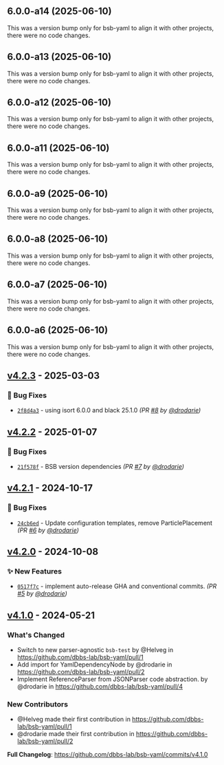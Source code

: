 ## 6.0.0-a14 (2025-06-10)

This was a version bump only for bsb-yaml to align it with other projects, there were no code changes.

## 6.0.0-a13 (2025-06-10)

This was a version bump only for bsb-yaml to align it with other projects, there were no code changes.

## 6.0.0-a12 (2025-06-10)

This was a version bump only for bsb-yaml to align it with other projects, there were no code changes.

## 6.0.0-a11 (2025-06-10)

This was a version bump only for bsb-yaml to align it with other projects, there were no code changes.

## 6.0.0-a9 (2025-06-10)

This was a version bump only for bsb-yaml to align it with other projects, there were no code changes.

## 6.0.0-a8 (2025-06-10)

This was a version bump only for bsb-yaml to align it with other projects, there were no code changes.

## 6.0.0-a7 (2025-06-10)

This was a version bump only for bsb-yaml to align it with other projects, there were no code changes.

## 6.0.0-a6 (2025-06-10)

This was a version bump only for bsb-yaml to align it with other projects, there were no code changes.

## [v4.2.3] - 2025-03-03
### :bug: Bug Fixes
- [`2f8d4a3`](https://github.com/dbbs-lab/bsb-yaml/commit/2f8d4a33e8f2081f4ac920f05dd8c948fe2f2092) - using isort 6.0.0 and black 25.1.0 *(PR [#8](https://github.com/dbbs-lab/bsb-yaml/pull/8) by [@drodarie](https://github.com/drodarie))*


## [v4.2.2] - 2025-01-07
### :bug: Bug Fixes
- [`21f578f`](https://github.com/dbbs-lab/bsb-yaml/commit/21f578f2c4e5d20b80d225ab29fbd986fb24cf62) - BSB version dependencies *(PR [#7](https://github.com/dbbs-lab/bsb-yaml/pull/7) by [@drodarie](https://github.com/drodarie))*


## [v4.2.1] - 2024-10-17
### :bug: Bug Fixes
- [`24cb6ed`](https://github.com/dbbs-lab/bsb-yaml/commit/24cb6edfbb782227daba05cc6f51723d75d83eb0) - Update configuration templates, remove ParticlePlacement *(PR [#6](https://github.com/dbbs-lab/bsb-yaml/pull/6) by [@drodarie](https://github.com/drodarie))*


## [v4.2.0] - 2024-10-08
### :sparkles: New Features
- [`0517f7c`](https://github.com/dbbs-lab/bsb-yaml/commit/0517f7c9115f35f7a856be23db93ddafef6e09e7) - implement auto-release GHA and conventional commits. *(PR [#5](https://github.com/dbbs-lab/bsb-yaml/pull/5) by [@drodarie](https://github.com/drodarie))*


## [v4.1.0] - 2024-05-21
### What's Changed
* Switch to new parser-agnostic `bsb-test` by @Helveg in https://github.com/dbbs-lab/bsb-yaml/pull/1
* Add import for YamlDependencyNode by @drodarie in https://github.com/dbbs-lab/bsb-yaml/pull/2
* Implement ReferenceParser from JSONParser code abstraction. by @drodarie in https://github.com/dbbs-lab/bsb-yaml/pull/4

### New Contributors
* @Helveg made their first contribution in https://github.com/dbbs-lab/bsb-yaml/pull/1
* @drodarie made their first contribution in https://github.com/dbbs-lab/bsb-yaml/pull/2

**Full Changelog**: https://github.com/dbbs-lab/bsb-yaml/commits/v4.1.0

[v4.1.0]: https://github.com/dbbs-lab/bsb-yaml/compare/v4.0.0...v4.1.0
[v4.2.0]: https://github.com/dbbs-lab/bsb-yaml/compare/v4.1.0...v4.2.0
[v4.2.1]: https://github.com/dbbs-lab/bsb-yaml/compare/v4.2.0...v4.2.1
[v4.2.2]: https://github.com/dbbs-lab/bsb-yaml/compare/v4.2.1...v4.2.2
[v4.2.3]: https://github.com/dbbs-lab/bsb-yaml/compare/v4.2.2...v4.2.3
